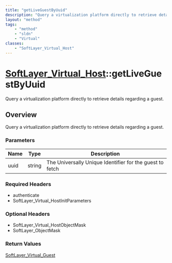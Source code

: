 ```yaml
---
title: "getLiveGuestByUuid"
description: "Query a virtualization platform directly to retrieve details regarding a guest."
layout: "method"
tags:
    - "method"
    - "sldn"
    - "Virtual"
classes:
    - "SoftLayer_Virtual_Host"
---
```

# [SoftLayer_Virtual_Host](/reference/services/SoftLayer_Virtual_Host)::getLiveGuestByUuid

Query a virtualization platform directly to retrieve details regarding a guest. 


## Overview 
Query a virtualization platform directly to retrieve details regarding a guest. 

### Parameters 
|Name | Type | Description |
| --- | --- | --- |
|uuid| string| The Universally Unique Identifier for the guest to fetch|


### Required Headers
* authenticate
* SoftLayer_Virtual_HostInitParameters

### Optional Headers
* SoftLayer_Virtual_HostObjectMask
* SoftLayer_ObjectMask

### Return Values
<a href='/reference/datatypes/SoftLayer_Virtual_Guest'>SoftLayer_Virtual_Guest </a>

